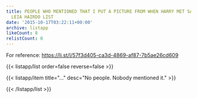```yaml
---
title: PEOPLE WHO MENTIONED THAT I PUT A PICTURE FROM WHEN HARRY MET SALLY IN MY PRINCESS
  LEIA HAIRDO LIST
date: '2015-10-17T03:22:11+00:00'
archive: listapp
likeCount: 8
relistCount: 0
---
```


For reference: https://li.st/l/57f3d405-ca3d-4869-af87-7b5ae26cd609

<!--more-->

{{< listapp/list order=false reverse=false >}}

   {{< listapp/item title="..."
      desc="No people. Nobody mentioned it." >}}

{{< /listapp/list >}}
